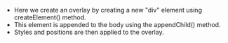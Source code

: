 * Here we create an overlay by creating a new "div" element using createElement() method.
* This element is appended to the body using the appendChild() method.
* Styles and positions are then applied to the overlay.